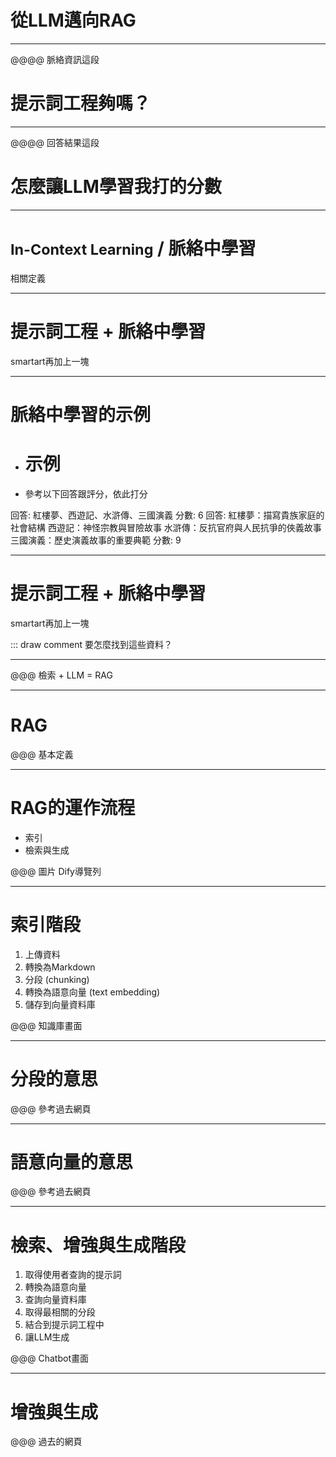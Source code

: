 # 從LLM邁向RAG

----

@@@@ 脈絡資訊這段

# 提示詞工程夠嗎？

----

@@@@ 回答結果這段

# 怎麼讓LLM學習我打的分數

----

# <small>In-Context Learning</small> / 脈絡中學習

相關定義

----

# 提示詞工程 + 脈絡中學習

smartart再加上一塊

----

# 脈絡中學習的示例

- # 示例
- 參考以下回答跟評分，依此打分
<example>
回答: 紅樓夢、西遊記、水滸傳、三國演義
分數: 6
</example>
<example>
回答: 
紅樓夢：描寫貴族家庭的社會結構
西遊記：神怪宗教與冒險故事
水滸傳：反抗官府與人民抗爭的俠義故事
三國演義：歷史演義故事的重要典範
分數: 9
</example>

----

# 提示詞工程 + 脈絡中學習

smartart再加上一塊

::: draw comment 要怎麼找到這些資料？

----

@@@ 檢索 + LLM = RAG

----

# RAG

@@@ 基本定義

----

# RAG的運作流程

- 索引
- 檢索與生成

@@@ 圖片 Dify導覽列

----

# 索引階段

1. 上傳資料
2. 轉換為Markdown
3. 分段 (chunking)
4. 轉換為語意向量 (text embedding)
5. 儲存到向量資料庫

@@@ 知識庫畫面

----

# 分段的意思

@@@ 參考過去網頁

----

# 語意向量的意思

@@@ 參考過去網頁

----

# 檢索、增強與生成階段

1. 取得使用者查詢的提示詞
2. 轉換為語意向量
3. 查詢向量資料庫
4. 取得最相關的分段
5. 結合到提示詞工程中
6. 讓LLM生成

@@@ Chatbot畫面

----

# 增強與生成

@@@ 過去的網頁